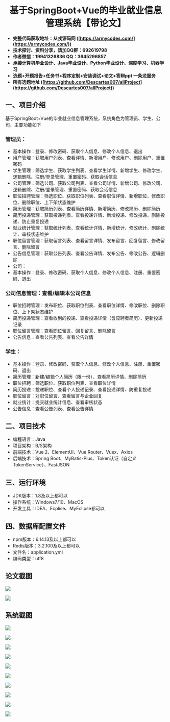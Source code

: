 <h1 align="center">基于SpringBoot+Vue的毕业就业信息管理系统【带论文】</h1></p>

- <b>完整代码获取地址：从戎源码网 ([https://armycodes.com/](https://armycodes.com/))</b>
- <b>技术探讨、资料分享，请加QQ群：692619798</b>
- <b>作者微信：19941326836  QQ：3645296857</b>
- <b>承接计算机毕业设计、Java毕业设计、Python毕业设计、深度学习、机器学习</b>
- <b>选题+开题报告+任务书+程序定制+安装调试+论文+答辩ppt 一条龙服务</b>
- <b>所有选题地址 ([https://github.com/Descartes007/allProject](https://github.com/Descartes007/allProject)) </b>

## 一、项目介绍

基于SpringBoot+Vue的毕业就业信息管理系统，系统角色为管理员、学生、公司，主要功能如下
### 管理员：
- 基本操作：登录、修改密码、获取个人信息、修改个人信息、退出
- 用户管理：获取用户列表、查看详情、新增用户、修改用户、删除用户、重置密码
- 学生管理：筛选学生、获取学生列表、查看学生详情、新增学生、修改学生、逻辑删除、注册/登录管理、重置密码、获取会话信息
- 公司管理：筛选公司、获取公司列表、查看公司详情、新增公司、修改公司、逻辑删除、注册/登录管理、重置密码、获取会话信息
- 职位招聘管理：筛选职位、获取职位列表、查看职位详情、新增职位、修改职位、删除职位、上下架状态维护
- 简历管理：获取简历列表、查看简历详情、新增简历、修改简历、删除简历
- 简历投递管理：获取投递列表、查看投递详情、新增投递、修改投递、删除投递、防止重复投递
- 就业统计管理：获取统计列表、查看统计详情、新增统计、修改统计、删除统计、审核状态维护
- 职位留言管理：获取留言列表、查看留言详情、发布留言、回复留言、修改留言、删除留言
- 公告信息管理：获取公告列表、查看公告详情、发布公告、修改公告、逻辑删除
- 公司：
- 基本操作：登录、修改密码、获取个人信息、修改个人信息、注册、重置密码、退出
### 公司信息管理：查看/编辑本公司信息
- 职位招聘管理：发布职位、获取职位列表、查看职位详情、修改职位、删除职位、上下架状态维护
- 简历投递管理：查看收到的投递、查看投递详情（含应聘者简历）、更新投递记录
- 职位留言管理：查看职位留言、回复留言、删除留言
- 公告信息：查看公告列表、查看公告详情
### 学生：
- 基本操作：登录、修改密码、获取个人信息、修改个人信息、注册、重置密码、退出
- 简历管理：新建/编辑个人简历（限一份）、查看简历详情、删除简历
- 职位招聘：筛选职位、获取职位列表、查看职位详情
- 简历投递：投递职位、查看个人投递记录、查看投递详情、防重复投递
- 职位留言：对职位留言、查看留言与企业回复
- 就业统计：提交就业统计信息、查看审核状态
- 公告信息：查看公告列表、查看公告详情

## 二、项目技术

- 编程语言：Java
- 项目架构：B/S架构
- 前端技术：Vue 2、ElementUI、Vue Router、Vuex、Axios
- 后端技术：Spring Boot、MyBatis-Plus、Token认证（自定义TokenService）、FastJSON


## 三、运行环境

- JDK版本：1.8及以上都可以
- 操作系统：Windows7/10、MacOS
- 开发工具：IDEA、Ecplise、MyEclipse都可以

## 四、数据库配置文件

- npm版本：6.14.13及以上都可以
- Redis版本：3.2.100及以上都可以
- 文件名：application.yml
- 编码类型：utf8

## 论文截图

![](screenshot/1.png)

![](screenshot/2.png)

## 系统截图

![](screenshot/3.png)

![](screenshot/4.png)

![](screenshot/5.png)

![](screenshot/6.png)

![](screenshot/7.png)

![](screenshot/8.png)

![](screenshot/9.png)

![](screenshot/10.png)

![](screenshot/11.png)

![](screenshot/12.png)
